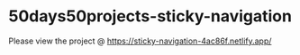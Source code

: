 # 50days50projects-sticky-navigation

Please view the project @ https://sticky-navigation-4ac86f.netlify.app/